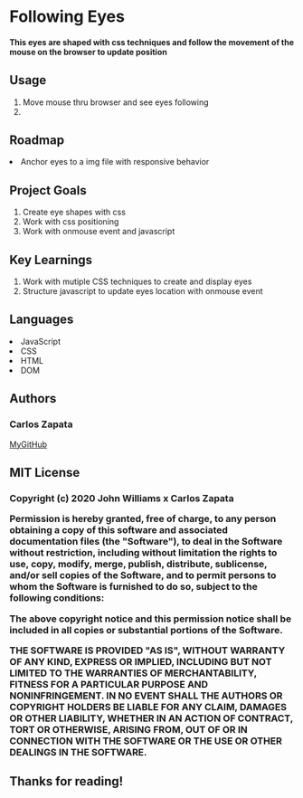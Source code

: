 <h1>Following Eyes</h1>
<h4>This eyes are shaped with css techniques and follow the movement of the mouse on the browser to update position</h4>

<h2>Usage</h2>
<ol>
<li>Move mouse thru browser and see eyes following<li></ol>
    
<h2>Roadmap</h2>
<li>Anchor eyes to a img file with responsive behavior</li>


<h2>Project Goals</h2>
<ol> 
    <li>Create eye shapes with css</li>
    <li>Work with css positioning</li>
    <li>Work with onmouse event and javascript</li>
</ol>

<h2> Key Learnings </h2>
<ol> 
   <li> Work with mutiple CSS techniques to create and display eyes</li>
   <li> Structure javascript to update eyes location with onmouse event</li>
</ol>

<h2> Languages </h2>
<li>JavaScript</li>
<li>CSS</li>
<li>HTML</li>
<li>DOM</li>

<h2> Authors</h2> 
<h3> Carlos Zapata </h3>
<a href="https://github.com/czapata08">MyGitHub</a>

<h2>MIT License</h2>
<h3>
Copyright (c) 2020 John Williams x Carlos Zapata

Permission is hereby granted, free of charge, to any person obtaining a copy
of this software and associated documentation files (the "Software"), to deal
in the Software without restriction, including without limitation the rights
to use, copy, modify, merge, publish, distribute, sublicense, and/or sell
copies of the Software, and to permit persons to whom the Software is
furnished to do so, subject to the following conditions:

The above copyright notice and this permission notice shall be included in all
copies or substantial portions of the Software.

THE SOFTWARE IS PROVIDED "AS IS", WITHOUT WARRANTY OF ANY KIND, EXPRESS OR
IMPLIED, INCLUDING BUT NOT LIMITED TO THE WARRANTIES OF MERCHANTABILITY,
FITNESS FOR A PARTICULAR PURPOSE AND NONINFRINGEMENT. IN NO EVENT SHALL THE
AUTHORS OR COPYRIGHT HOLDERS BE LIABLE FOR ANY CLAIM, DAMAGES OR OTHER
LIABILITY, WHETHER IN AN ACTION OF CONTRACT, TORT OR OTHERWISE, ARISING FROM,
OUT OF OR IN CONNECTION WITH THE SOFTWARE OR THE USE OR OTHER DEALINGS IN THE
SOFTWARE.</h3>

<h2> Thanks for reading! </h2>

